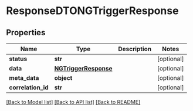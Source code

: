 # ResponseDTONGTriggerResponse

## Properties
Name | Type | Description | Notes
------------ | ------------- | ------------- | -------------
**status** | **str** |  | [optional] 
**data** | [**NGTriggerResponse**](NGTriggerResponse.md) |  | [optional] 
**meta_data** | **object** |  | [optional] 
**correlation_id** | **str** |  | [optional] 

[[Back to Model list]](../README.md#documentation-for-models) [[Back to API list]](../README.md#documentation-for-api-endpoints) [[Back to README]](../README.md)

